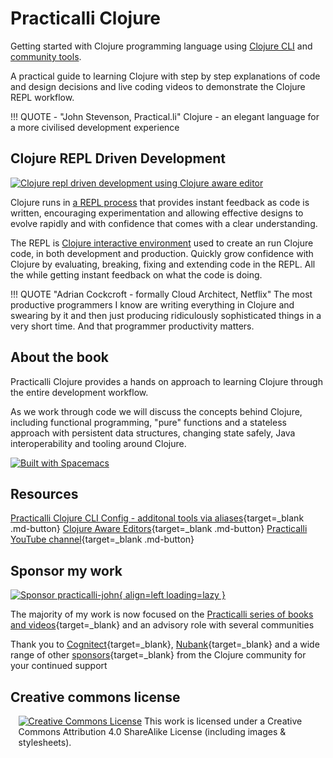 # Practicalli Clojure

Getting started with Clojure programming language using [Clojure CLI](/clojure/clojure-cli/) and [community tools](/clojure/clojure-cli/community-tools.md).

A practical guide to learning Clojure with step by step explanations of code and design decisions and live coding videos to demonstrate the Clojure REPL workflow.

!!! QUOTE - "John Stevenson, Practical.li"
    Clojure - an elegant language for a more civilised development experience


## Clojure REPL Driven Development

[![Clojure repl driven development using Clojure aware editor](https://raw.githubusercontent.com/practicalli/graphic-design/live/clojure/clojure-repl-driven-development-lifecycle-concept.png)](https://raw.githubusercontent.com/practicalli/graphic-design/live/clojure/clojure-repl-driven-development-lifecycle-concept.png)

Clojure runs in [a REPL process](/clojure/clojure-cli/repl/) that provides instant feedback as code is written, encouraging experimentation and allowing effective designs to evolve rapidly and with confidence that comes with a clear understanding.

The REPL is [Clojure interactive environment](introduction/repl-workflow.md) used to create an run Clojure code, in both development and production.  Quickly grow confidence with Clojure by evaluating, breaking, fixing and extending code in the REPL.  All the while getting instant feedback on what the code is doing.


!!! QUOTE "Adrian Cockcroft - formally Cloud Architect, Netflix"
    The most productive programmers I know are writing everything in Clojure and swearing by it and then just producing ridiculously sophisticated things in a very short time. And that programmer productivity matters.


## About the book

Practicalli Clojure provides a hands on approach to learning Clojure through the entire development workflow.

As we work through code we will discuss the concepts behind Clojure, including functional programming, "pure" functions and a stateless approach with persistent data structures, changing state safely, Java interoperability and tooling around Clojure.

[![Built with Spacemacs](https://cdn.rawgit.com/syl20bnr/spacemacs/442d025779da2f62fc86c2082703697714db6514/assets/spacemacs-badge.svg)](https://practicalli.github.io/spacemacs/)


## Resources

[Practicalli Clojure CLI Config - additonal tools via aliases](/clojure/clojure-cli/practicalli-config.md){target=_blank .md-button}
[Clojure Aware Editors](/clojure/clojure-editors){target=_blank .md-button}
[Practicalli YouTube channel](https://youtube.co/practicalli){target=_blank .md-button}


## Sponsor my work

[![Sponsor practicalli-john](https://raw.githubusercontent.com/practicalli/graphic-design/live/buttons/practicalli-github-sponsors-button.png){ align=left loading=lazy }](https://github.com/sponsors/practicalli-john/)

The majority of my work is now focused on the [Practicalli series of books and videos](https://practical.li/){target=_blank} and an advisory role with several communities

Thank you to [Cognitect](https://www.cognitect.com/){target=_blank}, [Nubank](https://nubank.com.br/){target=_blank} and a wide range of other [sponsors](https://github.com/sponsors/practicalli-john#sponsors){target=_blank} from the Clojure community for your continued support


## Creative commons license

<div style="width:95%; margin:auto;">
<a rel="license" href="http://creativecommons.org/licenses/by-sa/4.0/"><img alt="Creative Commons License" style="border-width:0" src="https://i.creativecommons.org/l/by-sa/4.0/88x31.png" /></a>
This work is licensed under a Creative Commons Attribution 4.0 ShareAlike License (including images & stylesheets).
</div>
